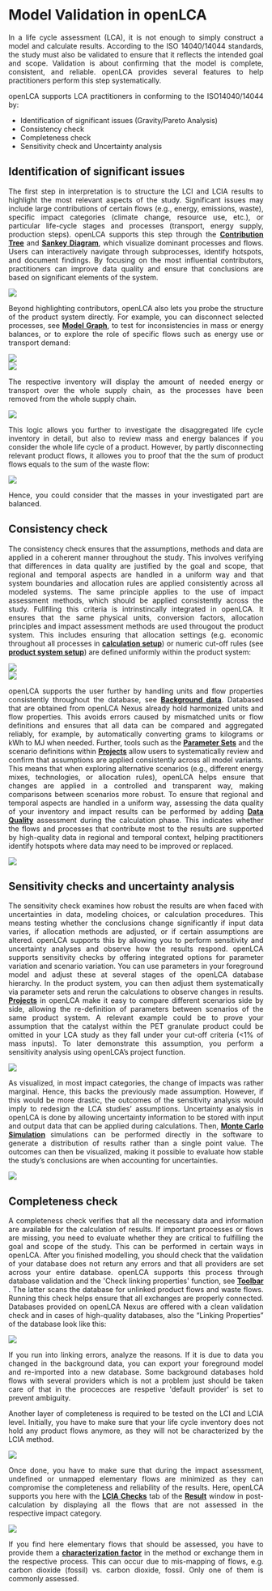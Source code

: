 # Model Validation in openLCA

<div style='text-align: justify;'>

In a life cycle assessment (LCA), it is not enough to simply construct a model and calculate results. According to the ISO 14040/14044 standards, the study must also be validated to ensure that it reflects the intended goal and scope. Validation is about confirming that the model is complete, consistent, and reliable. openLCA provides several features to help practitioners perform this step systematically.

openLCA supports LCA practitioners in conforming to the ISO14040/14044 by:
- Identification of significant issues (Gravity/Pareto Analysis)
- Consistency check
- Completeness check
- Sensitivity check and Uncertainty analysis


## Identification of significant issues

The first step in interpretation is to structure the LCI and LCIA results to highlight the most relevant aspects of the study. Significant issues may include large contributions of certain flows (e.g., energy, emissions, waste), specific impact categories (climate change, resource use, etc.), or particular life-cycle stages and processes (transport, energy supply, production steps). openLCA supports this step through the [**Contribution Tree**](./res_analysis/res_contribution_tree.md) and [**Sankey Diagram**](./res_analysis/res_sankey.md), which visualize dominant processes and flows. Users can interactively navigate through subprocesses, identify hotspots, and document findings. By focusing on the most influential contributors, practitioners can improve data quality and ensure that conclusions are based on significant elements of the system.

![](./media/contribution_tree.png)  


Beyond highlighting contributors, openLCA also lets you probe the structure of the product system directly. For example, you can disconnect selected processes, see [**Model Graph**](./prod_sys/model_graph.md), to test for inconsistencies in mass or energy balances, or to explore the role of specific flows such as energy use or transport demand:

![](./media/guidance_1.png)  
![](./media/guidance_2.png)  

The respective inventory will display the amount of needed energy or transport over the whole supply chain, as the processes have been removed from the whole supply chain.

![](./media/guidance_3.png)  

This logic allows you further to investigate the disaggregated life cycle inventory in detail, but also to review mass and energy balances if you consider the whole life cycle of a product. However, by partly disconnecting relevant product flows, it allowes you to proof that the the sum of product flows equals to the sum of the waste flow:

![](./media/guidance_4.png)  

Hence, you could consider that the masses in your investigated part are balanced. 

## Consistency check

The consistency check ensures that the assumptions, methods and data are applied in a coherent manner throughout the study. This involves verifying that differences in data quality are justified by the goal and scope, that regional and temporal aspects are handled in a uniform way and that system boundaries and allocation rules are applied consistently across all modeled systems. The same principle applies to the use of impact assessment methods, which should be applied consistently across the study. 
Fullfiling this criteria is intrinstincally integrated in openLCA. It ensures that the same physical units, conversion factors, allocation principles and impact assessment methods are used througout the product system. This includes ensuring that allocation settings (e.g. economic throughout all processes in [**calculation setup**](./prod_sys/calculating.md)) or numeric cut-off rules (see [**product system setup**](./prod_sys/Creating.md)) are defined uniformly within the product system:

![](./media/guidance_5.png)  
![](./media/guidance_6.png)  

openLCA supports the user further by handling units and flow properties consistently throughout the database, see [**Background data**](./databases/database_elements.md). Databased that are obtained from openLCA Nexus already hold harmonized units and flow properties. This avoids errors caused by mismatched units or flow definitions and ensures that all data can be compared and aggregated reliably, for example, by automatically converting grams to kilograms or kWh to MJ when needed. 
Further, tools such as the [**Parameter Sets**](./parameters/parameter_sets.md) and the scenario definitions within [**Projects**](./projects/new_proj.md) allow users to systematically review and confirm that assumptions are applied consistently across all model variants. This means that when exploring alternative scenarios (e.g., different energy mixes, technologies, or allocation rules), openLCA helps ensure that changes are applied in a controlled and transparent way, making comparisons between scenarios more robust.
To ensure that regional and temporal aspects are handled in a uniform way, assessing the data quality of your inventory and impact results can be performed by adding [**Data Quality**](./advanced_top/data_quality.md) assessment during the calculation phase. This indicates whether the flows and processes that contribute most to the results are supported by high-quality data in regional and temporal context, helping practitioners identify hotspots where data may need to be improved or replaced.

![](./media/data_quality_inventory_analysis.png)  

## Sensitivity checks and uncertainty analysis

The sensitivity check examines how robust the results are when faced with uncertainties in data, modeling choices, or calculation procedures. This means testing whether the conclusions change significantly if input data varies, if allocation methods are adjusted, or if certain assumptions are altered. openLCA supports this by allowing you to perform sensitivity and uncertainty analyses and observe how the results respond.
openLCA supports sensitivity checks by offering integrated options for parameter variation and scenario variation. You can use parameters in your foreground model and adjust these at several stages of the openLCA database hierarchy. In the product system, you can then adjust them systematically via parameter sets and rerun the calculations to observe changes in results. [**Projects**](./projects/new_proj.md) in openLCA make it easy to compare different scenarios side by side, allowing the re-definition of parameters between scenarios of the same product system.
A relevant example could be to prove your assumption that the catalyst within the PET granulate product could be omitted in your LCA study as they fall under your cut-off criteria (<1% of mass inputs). To later demonstrate this assumption, you perform a sensitivity analysis using openLCA’s project function.

![](./media/guidance_7.png)  

As visualized, in most impact categories, the change of impacts was rather marginal. Hence, this backs the previously made assumption. However, if this would be more drastic, the outcomes of the sensitivity analysis would imply to redesign the LCA studies’ assumptions. 
Uncertainty analysis in openLCA is done by allowing uncertainty information to be stored with input and output data that can be applied during calculations. Then, [**Monte Carlo Simulation**](./advanced_top/monte_carlo.md) simulations can be performed directly in the software to generate a distribution of results rather than a single point value. The outcomes can then be visualized, making it possible to evaluate how stable the study’s conclusions are when accounting for uncertainties.

![](./media/MC_result.png)  





## Completeness check 

A completeness check verifies that all the necessary data and information are available for the calculation of results. If important processes or flows are missing, you need to evaluate whether they are critical to fulfilling the goal and scope of the study. This can be performed in certain ways in openLCA. After you finished modelling, you should check that the validation of your database does not return any errors and that all providers are set across your entire database. openLCA supports this process through database validation and the 'Check linking properties' function, see [**Toolbar**](./running_olca/toolbar_database.md) . The latter scans the database for unlinked product flows and waste flows. Running this check helps ensure that all exchanges are properly connected. Databases provided on openLCA Nexus are offered with a clean validation check and in cases of high-quality databases, also the “Linking Properties” of the database look like this:

![](./media/guidance_8.png)  

If you run into linking errors, analyze the reasons. If it is due to data you changed in the background data, you can export your foreground model and re-imported into a new database. Some background databases hold flows with several providers which is not a problem just should be taken care of that in the procecces are respetive 'default provider' is set to prevent ambiguity.

Another layer of completeness is required to be tested on the LCI and LCIA level. Initially, you have to make sure that your life cycle inventory does not hold any product flows anymore, as they will not be characterized by the LCIA method.

![](./media/results_inventory.png)  

Once done, you have to make sure that during the impact assessment, undefined or unmapped elementary flows are minimized as they can compromise the completeness and reliability of the results. Here, openLCA supports you here with the [**LCIA Checks**](./res_analysis/res_lcia_checks.md) tab of the [**Result**](./res_analysis/analysis.md) window in post-calculation by displaying all the flows that are not assessed in the respective impact category.

![](./media/checks.png)  

If you find here elementary flows that should be assessed, you have to provide them a [**characterization factor**](./lcia_methods/impcat_cfs.md)  in the method or exchange them in the respective process. This can occur due to mis-mapping of flows, e.g. carbon dioxide (fossil) vs. carbon dioxide, fossil. Only one of them is commonly assessed.

</div>

